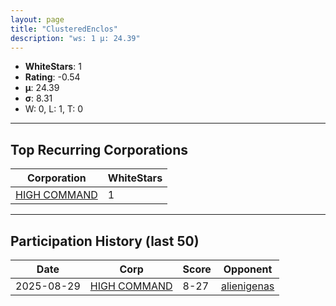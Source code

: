 ```yaml
---
layout: page
title: "ClusteredEnclos"
description: "ws: 1 μ: 24.39"
---
```

- **WhiteStars**: 1
- **Rating**: -0.54
- **μ**: 24.39  
- **σ**: 8.31
- W: 0, L: 1, T: 0

---

## Top Recurring Corporations

| Corporation | WhiteStars |
| --- | --- |
| [HIGH COMMAND](https://ws.tsl.rocks/corp/c301e344c877e869eedde9888fe0c1444bdf2c7c7750699fdf80745b983795a2/) | 1 |

---

## Participation History (last 50)

| Date | Corp | Score | Opponent |
| --- | --- | --- | --- |
| 2025-08-29 | [HIGH COMMAND](https://ws.tsl.rocks/corp/c301e344c877e869eedde9888fe0c1444bdf2c7c7750699fdf80745b983795a2/) | 8-27 | [alienigenas](https://ws.tsl.rocks/corp/1c092f1b0e9645193eac68e27b29b2b9fef39474fd8924495abec6754857a8f9/) |